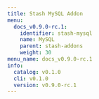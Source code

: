 ```yaml
---
title: Stash MySQL Addon
menu:
  docs_v0.9.0-rc.1:
    identifier: stash-mysql
    name: MySQL
    parent: stash-addons
    weight: 30
menu_name: docs_v0.9.0-rc.1
info:
  catalog: v0.1.0
  cli: v0.1.0
  version: v0.9.0-rc.1
---
```


